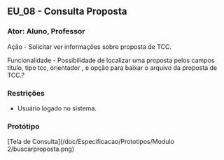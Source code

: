 ## EU_08 - Consulta Proposta

### Ator: Aluno, Professor

Ação - Solicitar ver informações sobre proposta de TCC.

Funcionalidade - Possibilidade de localizar uma proposta pelos campos título, tipo tcc, orientador , e opção para baixar o arquivo da proposta de TCC.?

### Restrições
- Usuário logado no sistema.


### Protótipo
[Tela de Consulta](/doc/Especificacao/Prototipos/Modulo 2/buscarproposta.png)
